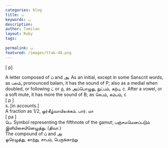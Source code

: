 ```yaml
---
categories: blog
title: ப
keywords: ப
description: 
author: Tamilan
layout: Ruby
tags: 
 
permalink: ப
featured: /images/ttak-48.png
---
```

  
[ p]  
  
A letter composed of ப் and அ. As an initial, except in some Sanscrit words, as பலம், pronounced balam, it has the sound of P; also as a medial when doubled, or following ட் or ற், as அப்பொழுது, நுட்பம், கற்பு. c. After a vowel, or a soft mute, it has more the sound of B; as செபம், கம்பம், c  
[ p ]  
s. [in accounts.]  
A fraction as 1/2, ஓர்கீழ்வாயிலக்கம். பார். மா  
[ pa ]  
பெ. Symbol representing the fifthnote of the gamut; பஞ்சமமெனப்படும் இளியிசையினெழுத்து. (திவா.)  
The compound of ப் and அ  
ஓரெழுத்து, காற்று, சாபம், பெருங்காற்று
